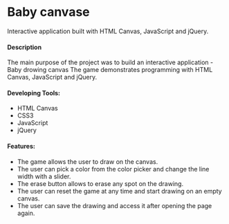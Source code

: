 # Baby canvase
Interactive application built with HTML Canvas, JavaScript and jQuery.

<h4>Description</h4>
<p>The main purpose of the project was to build an interactive application -  Baby drowing canvas The game demonstrates programming with HTML Canvas, JavaScript and jQuery.</p>
<h4>Developing Tools:</h4>
<ul>
	<li>HTML Canvas</li>
	<li>CSS3</li>
	<li>JavaScript</li>
	<li>jQuery</li>       
</ul>
<h4>Features:</h4>
<ul>
	<li>The game allows the user to draw on the canvas.</li>
	<li>The user can pick a color from the color picker and change the line width with a slider.</li>
	<li>The erase button allows to erase any spot on the drawing.</li>
	<li>The user can reset the game at any time and start drawing on an empty canvas.</li>
	<li>The user can save the drawing and access it after opening the page again.</li>
</ul>
